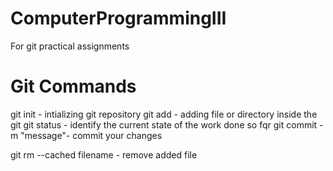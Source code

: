 # ComputerProgrammingIII
For git practical assignments 

Git Commands
============

git init - intializing git repository
git add - adding file or directory inside the git
git status - identify the current state of the work done so fqr
git commit -m "message"- commit your changes

git rm --cached filename - remove added file


